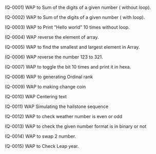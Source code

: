 (Q-0001) WAP to Sum of the digits of a given number ( without loop).

(Q-0002) WAP to Sum of the digits of a given number ( with loop).

(Q-0003) WAP to Print "Hello world" 10 times without loop.

(Q-0004) WAP reverse the element of array.

(Q-0005) WAP to find the smallest and largest element in Array.

(Q-0006) WAP reverse the number 123 to 321.

(Q-0007) WAP to toggle the bit 10 times and print it in hexa. 

(Q-0008) WAP to generating Ordinal rank

(Q-0009) WAP to making change coin

(Q-0010) WAP Centering text

(Q-0011) WAP Simulating the hailstone sequence

(Q-0012) WAP to check weather number is even or odd

(Q-0013) WAP to check the given number format is in binary or not

(Q-0014) WAP to swap 2 number.

(Q-0015) WAP to Check Leap year.
